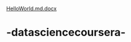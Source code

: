 [HelloWorld.md.docx](https://github.com/user-attachments/files/19012099/HelloWorld.md.docx)
# -datasciencecoursera-
